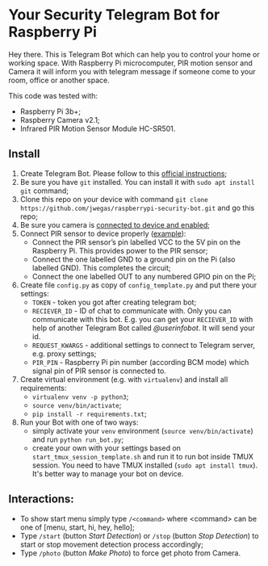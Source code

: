 # Your Security Telegram Bot for Raspberry Pi

Hey there. This is Telegram Bot which can help you to control your home or working space.
With Raspberry Pi microcomputer, PIR motion sensor and Camera it will inform you with telegram message if someone come to your room, office or another space.

This code was tested with:
* Raspberry Pi 3b+;
* Raspberry Camera v2.1;
* Infrared PIR Motion Sensor Module HC-SR501.

## Install

1. Create Telegram Bot. Please follow to this [official instructions](https://core.telegram.org/bots#6-botfather);
2. Be sure you have `git` installed. You can install it with `sudo apt install git` command;
3. Clone this repo on your device with command `git clone https://github.com/jwegas/raspberrypi-security-bot.git` and go this repo;
4. Be sure you camera is [connected to device and enabled](https://www.raspberrypi.org/documentation/configuration/camera.md);
5. Connect PIR sensor to device properly ([example](https://projects.raspberrypi.org/en/projects/parent-detector/1)):
    * Connect the PIR sensor’s pin labelled VCC to the 5V pin on the Raspberry Pi. This provides power to the PIR sensor;
    * Connect the one labelled GND to a ground pin on the Pi (also labelled GND). This completes the circuit;
    * Connect the one labelled OUT to any numbered GPIO pin on the Pi;
6. Create file `config.py` as copy of `config_template.py` and put there your settings:
    * `TOKEN` - token you got after creating telegram bot;
    * `RECIEVER_ID` - ID of chat to communicate with. Only you can communicate with this bot. E.g. you can get your `RECIEVER_ID` with help of another Telegram Bot called *@userinfobot*. It will send your id.
    * `REQUEST_KWARGS` - additional settings to connect to Telegram server, e.g. proxy settings;
    * `PIR_PIN` - Raspberry Pi pin number (according BCM mode) which signal pin of PIR sensor is connected to.
7. Create virtual environment (e.g. with `virtualenv`) and install all requirements:
    * `virtualenv venv -p python3`;
    * `source venv/bin/activate`;
    * `pip install -r requirements.txt`;
8. Run your Bot with one of two ways:
    * simply activate your `venv` environment (`source venv/bin/activate`) and run `python run_bot.py`;
    * create your own with your settings based on `start_tmux_session_template.sh` and run it to run bot inside TMUX session. You need to have TMUX installed (`sudo apt install tmux`). It's better way to manage your bot on device.

## Interactions:

* To show start menu simply type `/<command>` where \<command\> can be one of [menu, start, hi, hey, hello];
* Type `/start` (button *Start Detection*) or `/stop` (button *Stop Detection*) to start or stop movement detection process accordingly;
* Type `/photo` (button *Make Photo*) to force get photo from Camera.
